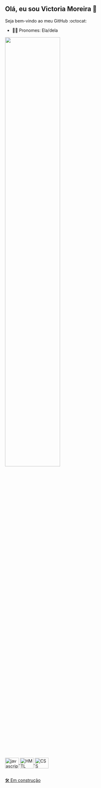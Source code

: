 ## Olá, eu sou Victoria Moreira 🖖
Seja bem-vindo ao meu GitHub :octocat:

- 👩🏾 Pronomes: Ela/dela
<!-- - 🔭 I’m currently working on ...
- 🌱 I’m currently learning ...
- 👯 I’m looking to collaborate on ...
- 🤔 I’m looking for help with ...
- 💬 Ask me about ...
- 📫 How to reach me: ...
- 😄 Pronouns: ...
- ⚡ Fun fact: ... -->

<div align="left">
  <a href="https://github.com/vdsmoreira">
  <img width="60%" src="https://github-readme-stats.vercel.app/api?username=vdsmoreira&show_icons=true&theme=cobalt&include_all_commits=true&count_private=true"/>
<!-- <img width="50%" src="https://github-readme-stats.vercel.app/api/top-langs/?username=vdsmoreira&layout=compact&langs_count=7&theme=dracula"/>-->
</div>
  
  <div style="display: inline_block"><br>
  <img align="center" alt="javascript" height="35" width="45" src="https://cdn.jsdelivr.net/gh/devicons/devicon/icons/javascript/javascript-original.svg">
  <img align="center" alt="HMTL" height="35" width="45" src="https://cdn.jsdelivr.net/gh/devicons/devicon/icons/html5/html5-original.svg">
  <img align="center" alt="CSS" height="35" width="45" src="https://cdn.jsdelivr.net/gh/devicons/devicon/icons/css3/css3-original.svg"> 
  <!-- <img align="center" alt="Rafa-Ts" height="30" width="40" src="https://raw.githubusercontent.com/devicons/devicon/master/icons/typescript/typescript-plain.svg">
  <img align="center" alt="Rafa-React" height="30" width="40" src="https://raw.githubusercontent.com/devicons/devicon/master/icons/react/react-original.svg">
  <img align="center" alt="Rafa-Python" height="30" width="40" src="https://raw.githubusercontent.com/devicons/devicon/master/icons/python/python-original.svg">
<img align="center" alt="Rafa-Csharp" height="30" width="40" src="https://raw.githubusercontent.com/devicons/devicon/master/icons/csharp/csharp-original.svg">-->
 </div>
  
  ##

🛠️ Em construção
